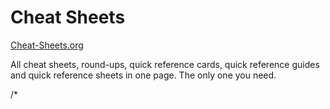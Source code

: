 # Cheat Sheets


[Cheat-Sheets.org](http://www.cheat-sheets.org/)

All cheat sheets, round-ups, quick reference cards, quick reference guides and quick reference sheets in one page. The only one you need.





/*